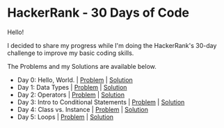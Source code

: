 # HackerRank - 30 Days of Code

Hello!

I decided to share my progress while I'm doing the HackerRank's 30-day challenge to improve my basic coding skills. 

The Problems and my Solutions are available below.

* Day 0: Hello, World. | [Problem](https://www.hackerrank.com/challenges/30-hello-world/problem?isFullScreen=true) | [Solution](https://github.com/cemtelliagaoglu/HackerRank-30DaysOfCode/tree/main/HackerRank-30DaysOfCode.playground/Pages/Day0.xcplaygroundpage/Contents.swift)
* Day 1: Data Types | [Problem](https://www.hackerrank.com/challenges/30-data-types/problem?isFullScreen=true) | [Solution](https://github.com/cemtelliagaoglu/HackerRank-30DaysOfCode/tree/main/HackerRank-30DaysOfCode.playground/Pages/Day1.xcplaygroundpage/Contents.swift)
* Day 2: Operators | [Problem](https://www.hackerrank.com/challenges/30-operators/problem?isFullScreen=true) | [Solution](https://github.com/cemtelliagaoglu/HackerRank-30DaysOfCode/blob/main/HackerRank-30DaysOfCode.playground/Pages/Day2.xcplaygroundpage/Contents.swift)
* Day 3: Intro to Conditional Statements | [Problem](https://www.hackerrank.com/challenges/30-conditional-statements/problem?isFullScreen=true) | [Solution](https://github.com/cemtelliagaoglu/HackerRank-30DaysOfCode/blob/main/HackerRank-30DaysOfCode.playground/Pages/Day3.xcplaygroundpage/Contents.swift)
* Day 4: Class vs. Instance | [Problem](https://www.hackerrank.com/challenges/30-class-vs-instance/problem?isFullScreen=true) | [Solution](https://github.com/cemtelliagaoglu/HackerRank-30DaysOfCode/blob/main/HackerRank-30DaysOfCode.playground/Pages/Day4.xcplaygroundpage/Contents.swift)
* Day 5: Loops | [Problem](https://www.hackerrank.com/challenges/30-loops/problem?isFullScreen=true) | [Solution](https://github.com/cemtelliagaoglu/HackerRank-30DaysOfCode/blob/main/HackerRank-30DaysOfCode.playground/Pages/Day5.xcplaygroundpage/Contents.swift)
